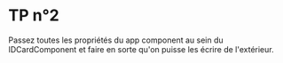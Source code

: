 # TP n°2

Passez toutes les propriétés du app component au sein du IDCardComponent 
et faire en sorte qu'on puisse les écrire de l'extérieur. 
